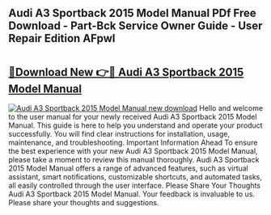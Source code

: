 ## Audi A3 Sportback 2015 Model Manual PDf Free Download - Part-Bck Service Owner Guide - User Repair Edition AFpwl

# <h2><a href="http://bc67025.oget.top/?id=Audi+A3+Sportback+2015+Model+Manual">🔗Download New 👉🔴 Audi A3 Sportback 2015 Model Manual</a></h2>

[![Audi A3 Sportback 2015 Model Manual new download](https://i.imgur.com/5g1atiW.png)](http://bc67025.oget.top/?id=Audi+A3+Sportback+2015+Model+Manual)
Hello and welcome to the user manual for your newly received Audi A3 Sportback 2015 Model Manual. This guide is here to help you understand and operate your product successfully. You will find clear instructions for installation, usage, maintenance, and troubleshooting. Important Information Ahead To ensure the best experience with your new Audi A3 Sportback 2015 Model Manual, please take a moment to review this manual thoroughly. Audi A3 Sportback 2015 Model Manual offers a range of advanced features, such as virtual assistant, smart notifications, customizable shortcuts, and automated tasks, all easily controlled through the user interface. Please Share Your Thoughts Audi A3 Sportback 2015 Model Manual. Your feedback is invaluable to us. Please share your thoughts and suggestions.
